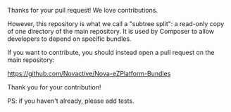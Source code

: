 Thanks for your pull request! We love contributions.

However, this repository is what we call a "subtree split": a read-only copy of one directory of the main repository. It is used by Composer to allow developers to depend on specific bundles.

If you want to contribute, you should instead open a pull request on the main repository:

https://github.com/Novactive/Nova-eZPlatform-Bundles

Thank you for your contribution!

PS: if you haven't already, please add tests.
